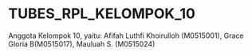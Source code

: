 # TUBES_RPL_KELOMPOK_10
Anggota Kelompok 10, yaitu: Afifah Luthfi Khoirulloh (M0515001), Grace Gloria B(M0515017), Mauluah S. (M0515024)
